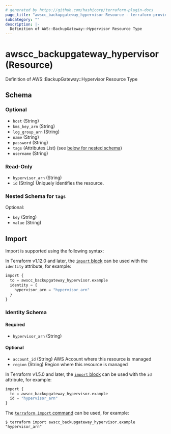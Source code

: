 ```yaml
---
# generated by https://github.com/hashicorp/terraform-plugin-docs
page_title: "awscc_backupgateway_hypervisor Resource - terraform-provider-awscc"
subcategory: ""
description: |-
  Definition of AWS::BackupGateway::Hypervisor Resource Type
---
```


# awscc_backupgateway_hypervisor (Resource)

Definition of AWS::BackupGateway::Hypervisor Resource Type



<!-- schema generated by tfplugindocs -->
## Schema

### Optional

- `host` (String)
- `kms_key_arn` (String)
- `log_group_arn` (String)
- `name` (String)
- `password` (String)
- `tags` (Attributes List) (see [below for nested schema](#nestedatt--tags))
- `username` (String)

### Read-Only

- `hypervisor_arn` (String)
- `id` (String) Uniquely identifies the resource.

<a id="nestedatt--tags"></a>
### Nested Schema for `tags`

Optional:

- `key` (String)
- `value` (String)

## Import

Import is supported using the following syntax:

In Terraform v1.12.0 and later, the [`import` block](https://developer.hashicorp.com/terraform/language/import) can be used with the `identity` attribute, for example:

```terraform
import {
  to = awscc_backupgateway_hypervisor.example
  identity = {
    hypervisor_arn = "hypervisor_arn"
  }
}
```

<!-- schema generated by tfplugindocs -->
### Identity Schema

#### Required

- `hypervisor_arn` (String)

#### Optional

- `account_id` (String) AWS Account where this resource is managed
- `region` (String) Region where this resource is managed

In Terraform v1.5.0 and later, the [`import` block](https://developer.hashicorp.com/terraform/language/import) can be used with the `id` attribute, for example:

```terraform
import {
  to = awscc_backupgateway_hypervisor.example
  id = "hypervisor_arn"
}
```

The [`terraform import` command](https://developer.hashicorp.com/terraform/cli/commands/import) can be used, for example:

```shell
$ terraform import awscc_backupgateway_hypervisor.example "hypervisor_arn"
```
